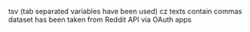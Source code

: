 tsv (tab separated variables have been used) cz texts contain commas
dataset has been taken from Reddit API via OAuth apps
